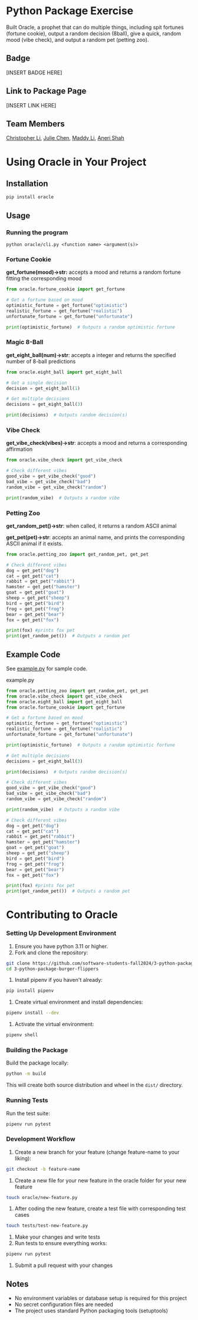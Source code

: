 # Python Package Exercise

Built Oracle, a prophet that can do multiple things, including spit fortunes (fortune cookie),
output a random decision (8ball), give a quick, random mood (vibe check), and output a random 
pet (petting zoo). 

## Badge
[INSERT BADGE HERE]

## Link to Package Page
[INSERT LINK HERE]




## Team Members
[Christopher Li](https://github.com/christopherlii), [Julie Chen](https://github.com/Julie-Chen), [Maddy Li](https://github.com/maddy-li), [Aneri Shah](https://github.com/anerivs)

# Using Oracle in Your Project

## Installation

```bash
pip install oracle
```

## Usage

### Running the program

`python oracle/cli.py <function name> <argument(s)>`

### Fortune Cookie

**get_fortune(mood)→str:** accepts a mood and returns a random fortune fitting the corresponding mood

```python
from oracle.fortune_cookie import get_fortune

# Get a fortune based on mood
optimistic_fortune = get_fortune("optimistic")
realistic_fortune = get_fortune("realistic")
unfortunate_fortune = get_fortune("unfortunate")

print(optimistic_fortune)  # Outputs a random optimistic fortune
```

### Magic 8-Ball

**get_eight_ball(num)→str**: accepts a integer and returns the specified number of 8-ball predictions

```python
from oracle.eight_ball import get_eight_ball

# Get a single decision
decision = get_eight_ball(1)

# Get multiple decisions
decisions = get_eight_ball(3)

print(decisions)  # Outputs random decision(s)
```

### Vibe Check

**get_vibe_check(vibes)→str**: accepts a mood and returns a corresponding affirmation

```python
from oracle.vibe_check import get_vibe_check

# Check different vibes
good_vibe = get_vibe_check("good")
bad_vibe = get_vibe_check("bad")
random_vibe = get_vibe_check("random")

print(random_vibe)  # Outputs a random vibe
```

### Petting Zoo

**get_random_pet()→str**: when called, it returns a random ASCII animal

**get_pet(pet)→str**: accepts an animal name, and prints the corresponding ASCII animal if it exists.

```python
from oracle.petting_zoo import get_random_pet, get_pet

# Check different vibes
dog = get_pet("dog")
cat = get_pet("cat")
rabbit = get_pet("rabbit")
hamster = get_pet("hamster")
goat = get_pet("goat")
sheep = get_pet("sheep")
bird = get_pet("bird")
frog = get_pet("frog")
bear = get_pet("bear")
fox = get_pet("fox")

print(fox) #prints fox pet
print(get_random_pet())  # Outputs a random pet
```

## Example Code

See [example.py](http://example.py) for sample code.

example.py

```python
from oracle.petting_zoo import get_random_pet, get_pet
from oracle.vibe_check import get_vibe_check
from oracle.eight_ball import get_eight_ball
from oracle.fortune_cookie import get_fortune

# Get a fortune based on mood
optimistic_fortune = get_fortune("optimistic")
realistic_fortune = get_fortune("realistic")
unfortunate_fortune = get_fortune("unfortunate")

print(optimistic_fortune)  # Outputs a random optimistic fortune

# Get multiple decisions
decisions = get_eight_ball(3)

print(decisions)  # Outputs random decision(s)

# Check different vibes
good_vibe = get_vibe_check("good")
bad_vibe = get_vibe_check("bad")
random_vibe = get_vibe_check("random")

print(random_vibe)  # Outputs a random vibe

# Check different vibes
dog = get_pet("dog")
cat = get_pet("cat")
rabbit = get_pet("rabbit")
hamster = get_pet("hamster")
goat = get_pet("goat")
sheep = get_pet("sheep")
bird = get_pet("bird")
frog = get_pet("frog")
bear = get_pet("bear")
fox = get_pet("fox")

print(fox) #prints fox pet
print(get_random_pet())  # Outputs a random pet
```

# Contributing to Oracle

### Setting Up Development Environment

1. Ensure you have python 3.11 or higher.
2. Fork and clone the repository:

```bash
git clone https://github.com/software-students-fall2024/3-python-package-burger-flippers
cd 3-python-package-burger-flippers
```

1. Install pipenv if you haven't already:

```bash
pip install pipenv
```

1. Create virtual environment and install dependencies:

```bash
pipenv install --dev
```

1. Activate the virtual environment:

```bash
pipenv shell
```

### Building the Package

Build the package locally:

```bash
python -m build
```

This will create both source distribution and wheel in the `dist/` directory.

### Running Tests

Run the test suite:

```bash
pipenv run pytest
```

### Development Workflow

1. Create a new branch for your feature (change feature-name to your liking):

```bash
git checkout -b feature-name
```

1. Create a new file for your new feature in the oracle folder for your new feature

```bash
touch oracle/new-feature.py
```

1. After coding the new feature, create a test file with corresponding test cases

```bash
touch tests/test-new-feature.py
```

1. Make your changes and write tests
2. Run tests to ensure everything works:

```bash
pipenv run pytest
```

1. Submit a pull request with your changes

## Notes

- No environment variables or database setup is required for this project
- No secret configuration files are needed
- The project uses standard Python packaging tools (setuptools)